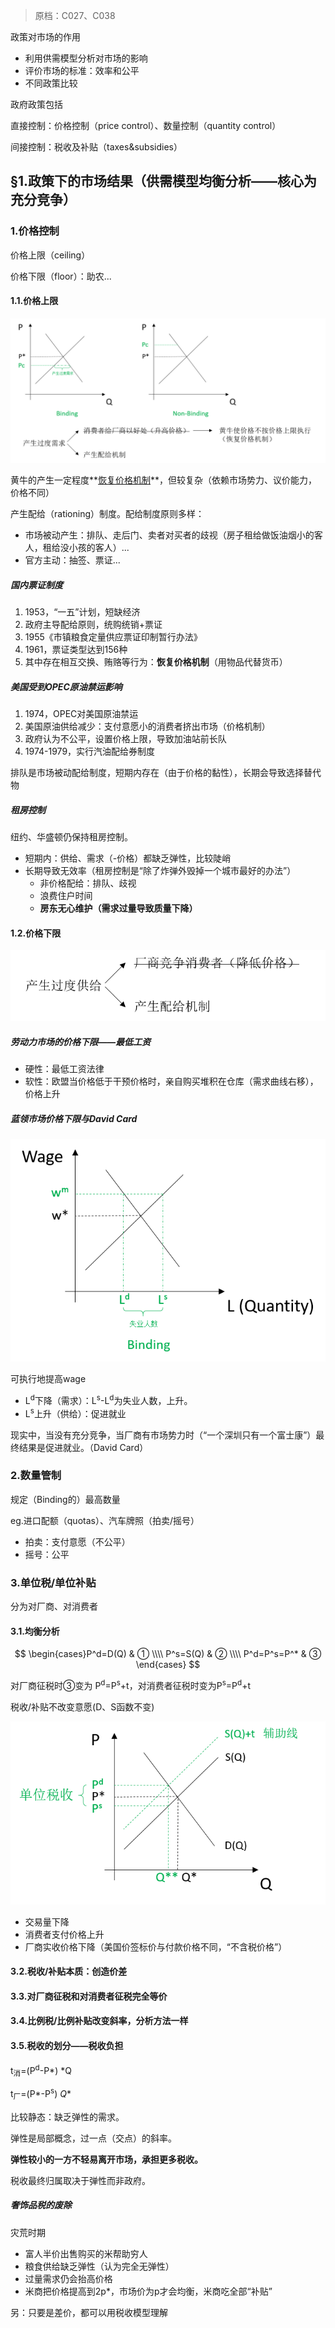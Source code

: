 > 原档：C027、C038

政策对市场的作用

- 利用供需模型分析对市场的影响
- 评价市场的标准：效率和公平
- 不同政策比较

政府政策包括

直接控制：价格控制（price control）、数量控制（quantity control）

间接控制：税收及补贴（taxes&subsidies）

## §1.政策下的市场结果（供需模型均衡分析——核心为充分竞争）

### 1.价格控制

价格上限（ceiling）

价格下限（floor）：助农...

#### 1.1.价格上限

![](C027.png)

黄牛的产生一定程度**<u>恢复价格机制</u>**，但较复杂（依赖市场势力、议价能力，价格不同）

产生配给（rationing）制度。配给制度原则多样：

- 市场被动产生：排队、走后门、卖者对买者的歧视（房子租给做饭油烟小的客人，租给没小孩的客人）...
- 官方主动：抽签、票证...

##### 国内票证制度

1. 1953，“一五”计划，短缺经济
2. 政府主导配给原则，统购统销+票证
3. 1955《市镇粮食定量供应票证印制暂行办法》
4. 1961，票证类型达到156种
5. 其中存在相互交换、贿赂等行为：**恢复价格机制**（用物品代替货币）

##### 美国受到OPEC原油禁运影响

1. 1974，OPEC对美国原油禁运
2. 美国原油供给减少：支付意愿小的消费者挤出市场（价格机制）
3. 政府认为不公平，设置价格上限，导致加油站前长队
4. 1974-1979，实行汽油配给券制度

排队是市场被动配给制度，短期内存在（由于价格的黏性），长期会导致选择替代物

##### 租房控制

纽约、华盛顿仍保持租房控制。

- 短期内：供给、需求（-价格）都缺乏弹性，比较陡峭
- 长期导致无效率（租房控制是“除了炸弹外毁掉一个城市最好的办法”）
  - 非价格配给：排队、歧视
  - 浪费住户时间
  - **房东无心维护（需求过量导致质量下降）**

#### 1.2.价格下限

![](C027-1.png)

##### 劳动力市场的价格下限——最低工资

- 硬性：最低工资法律
- 软性：欧盟当价格低于干预价格时，亲自购买堆积在仓库（需求曲线右移），价格上升

##### 蓝领市场价格下限与David Card

![](C027-2.png)

可执行地提高wage

- L<sup>d</sup>下降（需求）：L<sup>s</sup>-L<sup>d</sup>为失业人数，上升。
- L<sup>s</sup>上升（供给）：促进就业

现实中，当没有充分竞争，当厂商有市场势力时（“一个深圳只有一个富士康”）最终结果是促进就业。（David Card）

### 2.数量管制

规定（Binding的）最高数量

eg.进口配额（quotas）、汽车牌照（拍卖/摇号）

- 拍卖：支付意愿（不公平）
- 摇号：公平

### 3.单位税/单位补贴

分为对厂商、对消费者

#### 3.1.均衡分析

$$
\begin{cases}P^d=D(Q) & ① \\\\
P^s=S(Q) & ② \\\\
P^d=P^s=P^* & ③
\end{cases}
$$

对厂商征税时③变为 P<sup>d</sup>=P<sup>s</sup>+t，对消费者征税时变为P<sup>s</sup>=P<sup>d</sup>+t

税收/补贴不改变意愿(D、S函数不变)

![](C027-3.png)

- 交易量下降
- 消费者支付价格上升
- 厂商实收价格下降（美国价签标价与付款价格不同，“不含税价格”）

#### 3.2.税收/补贴本质：**创造价差**

#### 3.3.对厂商征税和对消费者征税完全等价

#### 3.4.比例税/比例补贴改变斜率，分析方法一样

#### 3.5.税收的划分——税收负担

t<sub>消</sub>=(P<sup>d</sup>-P*) *Q

t<sub>厂</sub>=(P*-P<sup>s</sup>) *Q**

比较静态：缺乏弹性的需求。

弹性是局部概念，过一点（交点）的斜率。

**弹性较小的一方不轻易离开市场，承担更多税收。**

税收最终归属取决于弹性而非政府。

##### 奢饰品税的废除

灾荒时期

- 富人半价出售购买的米帮助穷人
- 粮食供给缺乏弹性（认为完全无弹性）
- 过量需求仍会抬高价格
- 米商把价格提高到2p*，市场价为p才会均衡，米商吃全部“补贴”

另：只要是差价，都可以用税收模型理解